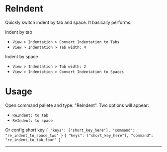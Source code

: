 ReIndent
===

Quickly switch indent by tab and space.
It basically performs:

Indent by tab
 - `View > Indentation > Convert Indentation to Tabs`
 - `View > Indentation > Tab width: 4`

Indent by space
 - `View > Indentation > Tab width: 2`
 - `View > Indentation > Convert Indentation to Spaces`

Usage
===

Open command pallete and type: "ReIndent".
Two options will appear:
 - `ReIndent: to tab`
 - `ReIndent: to space`

Or config short key
	`{ "keys": ["short_key_here"], "command": "re_indent_to_space_two" }`
	`{ "keys": ["short_key_here"], "command": "re_indent_to_tab_four" }`

---

